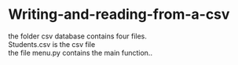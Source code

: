 # Writing-and-reading-from-a-csv
the folder csv database contains four files.<br />
Students.csv is the csv file <br />
the file menu.py contains the main function..

